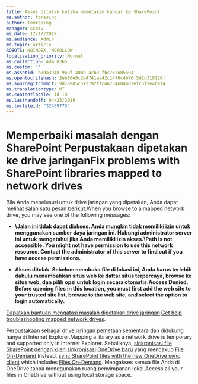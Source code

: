 ```yaml
---
title: Akses ditolak ketika memetakan kandar ke SharePoint
ms.author: toresing
author: tomresing
manager: scotv
ms.date: 12/17/2018
ms.audience: Admin
ms.topic: article
ROBOTS: NOINDEX, NOFOLLOW
localization_priority: Normal
ms.collection: Adm_O365
ms.custom: ''
ms.assetid: b7da3918-969f-40bb-acb3-fbc762605504
ms.openlocfilehash: 2eb86e0c2e4741ea42c1476c4b76f5d2d318126f
ms.sourcegitcommit: 9d78905c512192ffc4675468abd2efc5f2e4baf4
ms.translationtype: MT
ms.contentlocale: id-ID
ms.lasthandoff: 04/23/2019
ms.locfileid: "32389775"
---
```

# <a name="fix-problems-with-sharepoint-libraries-mapped-to-network-drives"></a><span data-ttu-id="4e409-102">Memperbaiki masalah dengan SharePoint Perpustakaan dipetakan ke drive jaringan</span><span class="sxs-lookup"><span data-stu-id="4e409-102">Fix problems with SharePoint libraries mapped to network drives</span></span>

<span data-ttu-id="4e409-103">Bila Anda menelusuri untuk drive jaringan yang dipetakan, Anda dapat melihat salah satu pesan berikut:</span><span class="sxs-lookup"><span data-stu-id="4e409-103">When you browse to a mapped network drive, you may see one of the following messages:</span></span>
  
- <span data-ttu-id="4e409-104">**\\Jalan ini tidak dapat diakses. Anda mungkin tidak memiliki izin untuk menggunakan sumber daya jaringan ini. Hubungi administrator server ini untuk mengetahui jika Anda memiliki izin akses.**</span><span class="sxs-lookup"><span data-stu-id="4e409-104">**\\Path is not accessible. You might not have permission to use this network resource. Contact the administrator of this server to find out if you have access permissions.**</span></span>
    
- <span data-ttu-id="4e409-105">**Akses ditolak. Sebelum membuka file di lokasi ini, Anda harus terlebih dahulu menambahkan situs web ke daftar situs terpercaya, browse ke situs web, dan pilih opsi untuk login secara otomatis.**</span><span class="sxs-lookup"><span data-stu-id="4e409-105">**Access Denied. Before opening files in this location, you must first add the web site to your trusted site list, browse to the web site, and select the option to login automatically.**</span></span>
    
<span data-ttu-id="4e409-106">[Dapatkan bantuan mengatasi masalah dipetakan drive jaringan](https://support.office.com/article/ef399c67-4578-4c3a-adbe-0b489084eabe.aspx).</span><span class="sxs-lookup"><span data-stu-id="4e409-106">[Get help troubleshooting mapped network drives](https://support.office.com/article/ef399c67-4578-4c3a-adbe-0b489084eabe.aspx).</span></span>
  
<span data-ttu-id="4e409-107">Perpustakaan sebagai drive jaringan pemetaan sementara dan didukung hanya di Internet Explorer.</span><span class="sxs-lookup"><span data-stu-id="4e409-107">Mapping a library as a network drive is temporary and supported only in Internet Explorer.</span></span> <span data-ttu-id="4e409-108">Sebaliknya, [sinkronisasi file SharePoint dengan klien sinkronisasi OneDrive baru](https://support.office.com/article/6de9ede8-5b6e-4503-80b2-6190f3354a88.aspx) yang mencakup [File On-Demand](https://support.office.com/article/0e6860d3-d9f3-4971-b321-7092438fb38e.aspx).</span><span class="sxs-lookup"><span data-stu-id="4e409-108">Instead, [sync SharePoint files with the new OneDrive sync client](https://support.office.com/article/6de9ede8-5b6e-4503-80b2-6190f3354a88.aspx) which includes [Files On-Demand](https://support.office.com/article/0e6860d3-d9f3-4971-b321-7092438fb38e.aspx).</span></span> <span data-ttu-id="4e409-109">Mengakses semua file Anda di OneDrive tanpa menggunakan ruang penyimpanan lokal.</span><span class="sxs-lookup"><span data-stu-id="4e409-109">Access all your files in OneDrive without using local storage space.</span></span>
  

